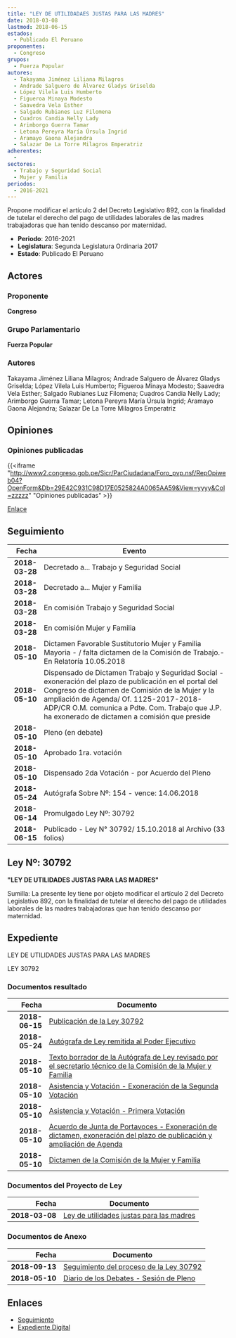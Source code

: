 ```yaml
---
title: "LEY DE UTILIDADAES JUSTAS PARA LAS MADRES"
date: 2018-03-08
lastmod: 2018-06-15
estados: 
  - Publicado El Peruano
proponentes: 
  - Congreso
grupos: 
  - Fuerza Popular
autores: 
  - Takayama Jiménez Liliana Milagros
  - Andrade Salguero de Álvarez Gladys Griselda
  - López Vilela Luis Humberto
  - Figueroa Minaya Modesto
  - Saavedra Vela Esther
  - Salgado Rubianes Luz Filomena
  - Cuadros Candia Nelly Lady
  - Arimborgo Guerra Tamar
  - Letona Pereyra María Úrsula Ingrid
  - Aramayo Gaona Alejandra
  - Salazar De La Torre Milagros Emperatriz
adherentes: 
  - 
sectores: 
  - Trabajo y Seguridad Social
  - Mujer y Familia
periodos: 
  - 2016-2021
---
```


Propone modificar el artículo 2 del Decreto Legislativo 892, con la finalidad de tutelar el derecho del pago de utilidades laborales de las madres trabajadoras que han tenido descanso por maternidad.

- **Periodo**: 2016-2021
- **Legislatura**: Segunda Legislatura Ordinaria 2017
- **Estado**: Publicado El Peruano

## Actores

### Proponente

**Congreso**

### Grupo Parlamentario

**Fuerza Popular**

### Autores

Takayama Jiménez Liliana Milagros; Andrade Salguero de Álvarez Gladys Griselda; López Vilela Luis Humberto; Figueroa Minaya Modesto; Saavedra Vela Esther; Salgado Rubianes Luz Filomena; Cuadros Candia Nelly Lady; Arimborgo Guerra Tamar; Letona Pereyra María Úrsula Ingrid; Aramayo Gaona Alejandra; Salazar De La Torre Milagros Emperatriz


## Opiniones

### Opiniones publicadas

{{<iframe "http://www2.congreso.gob.pe/Sicr/ParCiudadana/Foro_pvp.nsf/RepOpiweb04?OpenForm&Db=29E42C931C98D17E0525824A0065AA59&View=yyyy&Col=zzzzz" "Opiniones publicadas" >}}

[Enlace](http://www2.congreso.gob.pe/Sicr/ParCiudadana/Foro_pvp.nsf/RepOpiweb04?OpenForm&Db=29E42C931C98D17E0525824A0065AA59&View=yyyy&Col=zzzzz)

## Seguimiento

| Fecha | Evento |
|------:|--------|
| **2018-03-28** | Decretado a... Trabajo y Seguridad Social|
| **2018-03-28** | Decretado a... Mujer y Familia|
| **2018-03-28** | En comisión Trabajo y Seguridad Social|
| **2018-03-28** | En comisión Mujer y Familia|
| **2018-05-10** | Dictamen Favorable Sustitutorio Mujer y Familia Mayoria - / falta dictamen de la Comisión de Trabajo.- En Relatoría 10.05.2018|
| **2018-05-10** | Dispensado de Dictamen Trabajo y Seguridad Social - exoneración del plazo de publicación en el portal del Congreso de dictamen de Comisión de la Mujer y la ampliación de Agenda/ Of. 1125-2017-2018-ADP/CR O.M. comunica a Pdte. Com. Trabajo que J.P. ha exonerado de dictamen a comisión que preside|
| **2018-05-10** | Pleno (en debate)|
| **2018-05-10** | Aprobado 1ra. votación|
| **2018-05-10** | Dispensado 2da Votación - por Acuerdo del Pleno|
| **2018-05-24** | Autógrafa Sobre Nº: 154 - vence: 14.06.2018|
| **2018-06-14** | Promulgado Ley Nº: 30792|
| **2018-06-15** | Publicado - Ley N° 30792/ 15.10.2018 al Archivo (33 folios)|

## Ley Nº: 30792

**"LEY DE UTILIDADES JUSTAS PARA LAS MADRES"**

Sumilla: La presente ley tiene por objeto modificar el artículo 2 del Decreto Legislativo 892, con la finalidad de tutelar el derecho del pago de utilidades laborales de las madres trabajadoras que han tenido descanso por maternidad.


## Expediente

LEY DE UTILIDADES JUSTAS PARA LAS MADRES

LEY 30792


### Documentos resultado

| Fecha | Documento |
|------:|--------|
| **2018-06-15** | [Publicación de la Ley 30792](http://www.leyes.congreso.gob.pe/Documentos/2016_2021/ADLP/Normas_Legales/30792-LEY.pdf) |
| **2018-05-24** | [Autógrafa de Ley remitida al Poder Ejecutivo](http://www.leyes.congreso.gob.pe/Documentos/2016_2021/ADLP/Texto_Aprobado/AU0251720180524.pdf) |
| **2018-05-10** | [Texto borrador de la Autógrafa de Ley revisado por el secretario técnico de la Comisión de la Mujer y Familia](http://www.leyes.congreso.gob.pe/Documentos/2016_2021/Texto_Borrador_de_Autografa/BAU0251720180510.pdf) |
| **2018-05-10** | [Asistencia y Votación - Exoneración de la Segunda Votación](http://www.leyes.congreso.gob.pe/Documentos/2016_2021/Asistencia_y_Votacion/Proyectos_de_Ley/Exoneracion_de_Segunda_Votacion/ESV0251720180510..pdf) |
| **2018-05-10** | [Asistencia y Votación - Primera Votación](http://www.leyes.congreso.gob.pe/Documentos/2016_2021/Asistencia_y_Votacion/Proyectos_de_Ley/AV0251720180510.pdf) |
| **2018-05-10** | [Acuerdo de Junta de Portavoces - Exoneración de dictamen, exoneración del plazo de publicación y ampliación de Agenda](http://www.leyes.congreso.gob.pe/Documentos/2016_2021/Acuerdos/Junta_Portavoces/AJP0251720180510..pdf) |
| **2018-05-10** | [Dictamen de la Comisión de la Mujer y Familia](http://www.leyes.congreso.gob.pe/Documentos/2016_2021/Dictamenes/Proyectos_de_Ley/02517DC16MAY20180510..pdf) |

### Documentos del Proyecto de Ley

| Fecha | Documento |
|------:|--------|
| **2018-03-08** | [Ley de utilidades justas para las madres](http://www.leyes.congreso.gob.pe/Documentos/2016_2021/Proyectos_de_Ley_y_de_Resoluciones_Legislativas/PL0251720180308.pdf) |

### Documentos de Anexo

| Fecha | Documento |
|------:|--------|
| **2018-09-13** | [Seguimiento del proceso de la Ley 30792](http://www.leyes.congreso.gob.pe/Documentos/2016_2021/Seguimiento_de_Proyectos_de_Ley/02517PL20180913.pdf) |
| **2018-05-10** | [Diario de los Debates - Sesión de Pleno](http://www.leyes.congreso.gob.pe/Documentos/2016_2021/ADLP/Diario_Debates/30792-TDD.pdf) |

## Enlaces 

- [Seguimiento](http://www2.congreso.gob.pe/Sicr/TraDocEstProc/CLProLey2016.nsf/f7fff46988ca05b1052578e100829cc7/8371811bdc7400a60525824a0077f332?OpenDocument)
- [Expediente Digital](http://www2.congreso.gob.pe/Sicr/TraDocEstProc/CLProLey2016.nsf/f7fff46988ca05b1052578e100829cc7/8371811bdc7400a60525824a0077f332?OpenDocument&Click=05257FB7005EB655.eb71d0cf91d8294e05256cdf006b5706/$Body/0.1C6C)
